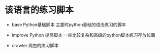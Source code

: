 # 该语言的练习脚本

- base Python基础脚本 主要时python基础的语法练习的脚本


- improve Python 提高脚本  一些比较复杂和高级的python脚本练习存放位置


- crawler 爬虫的练习脚本
